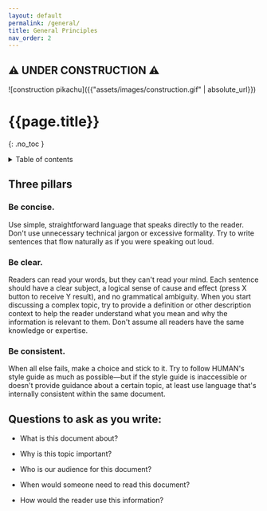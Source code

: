 ```yaml
---
layout: default
permalink: /general/
title: General Principles
nav_order: 2
---
```

## :warning: UNDER CONSTRUCTION :warning:

![construction pikachu]({{"assets/images/construction.gif" | absolute_url}})

# {{page.title}} 
{: .no_toc }
<details markdown="block">
  <summary>
    Table of contents
  </summary>
  {: .text-delta }
- TOC
{:toc}
</details>

## Three pillars
### Be concise.
Use simple, straightforward language that speaks directly to the reader. Don't use unnecessary technical jargon or excessive formality. 
Try to write sentences that flow naturally as if you were speaking out loud.

### Be clear.
Readers can read your words, but they can't read your mind. Each sentence should have a clear subject, a logical sense of cause and effect (press X button to receive Y result), and no grammatical ambiguity. When you start discussing a complex topic, try to provide a definition or other description context to help the reader understand what you mean and why the information is relevant to them. Don't assume all readers have the same knowledge or expertise.

### Be consistent.
When all else fails, make a choice and stick to it. Try to follow HUMAN's style guide as much as possible—but if the style guide is inaccessible or doesn't provide guidance about a certain topic, at least use language that's internally consistent within the same document.

## Questions to ask as you write:

* What is this document about?

* Why is this topic important?

* Who is our audience for this document?

* When would someone need to read this document?

* How would the reader use this information?